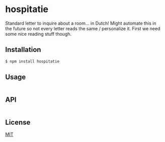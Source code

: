 # hospitatie
Standard letter to inquire about a room... in Dutch! Might automate this in the
future so not every letter reads the same / personalize it. First we need some
nice reading stuff though.

## Installation
```bash
$ npm install hospitatie
```

## Usage
```js

```

## API
```js

```

## License
[MIT](https://tldrlegal.com/license/mit-license)
